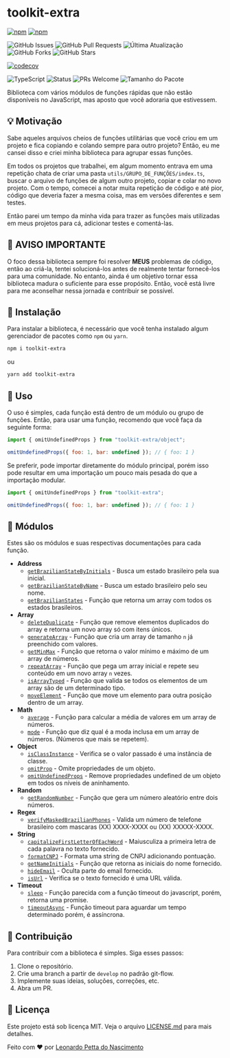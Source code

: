 
# toolkit-extra

[![npm](https://img.shields.io/npm/v/toolkit-extra)](https://www.npmjs.com/package/toolkit-extra)
[![npm](https://img.shields.io/npm/dm/toolkit-extra)](https://www.npmjs.com/package/toolkit-extra)

![GitHub Issues](https://img.shields.io/github/issues/leonardopn/toolkit-extra)
![GitHub Pull Requests](https://img.shields.io/github/issues-pr/leonardopn/toolkit-extra)
![Última Atualização](https://img.shields.io/github/last-commit/leonardopn/toolkit-extra)
![GitHub Forks](https://img.shields.io/github/forks/leonardopn/toolkit-extra)
![GitHub Stars](https://img.shields.io/github/stars/leonardopn/toolkit-extra)

[![codecov](https://codecov.io/gh/leonardopn/toolkit-extra/graph/badge.svg?token=SW854GY5YU)](https://codecov.io/gh/leonardopn/toolkit-extra)

![TypeScript](https://badgen.net/npm/types/toolkit-extra)
![Status](https://img.shields.io/badge/status-stable-brightgreen.svg)
![PRs Welcome](https://img.shields.io/badge/PRs-welcome-brightgreen.svg)
![Tamanho do Pacote](https://badgen.net/bundlephobia/minzip/toolkit-extra)

Biblioteca com vários módulos de funções rápidas que não estão disponíveis no JavaScript, mas aposto que você adoraria que estivessem.

## :bulb: Motivação

Sabe aqueles arquivos cheios de funções utilitárias que você criou em um projeto e fica copiando e colando sempre para outro projeto? Então, eu me cansei disso e criei minha biblioteca para agrupar essas funções.

Em todos os projetos que trabalhei, em algum momento entrava em uma repetição chata de criar uma pasta `utils/GRUPO_DE_FUNÇÕES/index.ts`, buscar o arquivo de funções de algum outro projeto, copiar e colar no novo projeto. Com o tempo, comecei a notar muita repetição de código e até pior, código que deveria fazer a mesma coisa, mas em versões diferentes e sem testes.

Então parei um tempo da minha vida para trazer as funções mais utilizadas em meus projetos para cá, adicionar testes e comentá-las.

## :mega: AVISO IMPORTANTE

O foco dessa biblioteca sempre foi resolver **MEUS** problemas de código, então ao criá-la, tentei solucioná-los antes de realmente tentar fornecê-los para uma comunidade. No entanto, ainda é um objetivo tornar essa biblioteca madura o suficiente para esse propósito. Então, você está livre para me aconselhar nessa jornada e contribuir se possível.

## :minidisc: Instalação

Para instalar a biblioteca, é necessário que você tenha instalado algum gerenciador de pacotes como `npm` ou `yarn`.

```bash
npm i toolkit-extra 
```

ou

```bash
yarn add toolkit-extra
```

## :tada: Uso

O uso é simples, cada função está dentro de um módulo ou grupo de funções. Então, para usar uma função, recomendo que você faça da seguinte forma:

```javascript
import { omitUndefinedProps } from "toolkit-extra/object";

omitUndefinedProps({ foo: 1, bar: undefined }); // { foo: 1 }
```

Se preferir, pode importar diretamente do módulo principal, porém isso pode resultar em uma importação um pouco mais pesada do que a importação modular.

```javascript
import { omitUndefinedProps } from "toolkit-extra";

omitUndefinedProps({ foo: 1, bar: undefined }); // { foo: 1 }
```

## :mag_right: Módulos

Estes são os módulos e suas respectivas documentações para cada função.

- **Address**
  - [`getBrazilianStateByInitials`](./src/docs/getBrazilianStateByInitials.md) - Busca um estado brasileiro pela sua inicial.
  - [`getBrazilianStateByName`](./src/docs/getBrazilianStateByName.md) - Busca um estado brasileiro pelo seu nome.
  - [`getBrazilianStates`](./src/docs/getBrazilianStates.md) - Função que retorna um array com todos os estados brasileiros.
- **Array**
  - [`deleteDuplicate`](./src/docs/deleteDuplicate.md) - Função que remove elementos duplicados do array e retorna um novo array só com itens únicos.
  - [`generateArray`](./src/docs/generateArray.md) - Função que cria um array de tamanho `n` já preenchido com valores.
  - [`getMinMax`](./src/docs/getMinMax.md) - Função que retorna o valor mínimo e máximo de um array de números.
  - [`repeatArray`](./src/docs/repeatArray.md) - Função que pega um array inicial e repete seu conteúdo em um novo array `n` vezes.
  - [`isArrayTyped`](./src/docs/isArrayTyped.md) - Função que valida se todos os elementos de um array são de um determinado tipo.
  - [`moveElement`](./src/docs/moveElement.md) - Função que move um elemento para outra posição dentro de um array.
- **Math**
  - [`average`](./src/docs/average.md) - Função para calcular a média de valores em um array de números.
  - [`mode`](./src/docs/mode.md) - Função que diz qual é a moda inclusa em um array de números. (Números que mais se repetem).
- **Object**
  - [`isClassInstance`](./src/docs/isClassInstance.md) - Verifica se o valor passado é uma instância de classe.
  - [`omitProp`](./src/docs/omitProp.md) - Omite propriedades de um objeto.
  - [`omitUndefinedProps`](./src/docs/omitUndefinedProps.md) - Remove propriedades undefined de um objeto em todos os níveis de aninhamento.
- **Random**
  - [`getRandomNumber`](./src/docs/getRandomNumber.md) - Função que gera um número aleatório entre dois números.
- **Regex**
  - [`verifyMaskedBrazilianPhones`](./src/docs/verifyMaskedBrazilianPhones.md) - Valida um número de telefone brasileiro com mascaras (XX) XXXX-XXXX ou (XX) XXXXX-XXXX.
- **String**
  - [`capitalizeFirstLetterOfEachWord`](./src/docs/capitalizeFirstLetterOfEachWord.md) - Maiusculiza a primeira letra de cada palavra no texto fornecido.
  - [`formatCNPJ`](./src/docs/formatCNPJ.md) - Formata uma string de CNPJ adicionando pontuação.
  - [`getNameInitials`](./src/docs/getNameInitials.md) - Função que retorna as iniciais do nome fornecido.
  - [`hideEmail`](./src/docs/hideEmail.md) - Oculta parte do email fornecido.
  - [`isUrl`](./src/docs/isUrl.md) - Verifica se o texto fornecido é uma URL válida.
- **Timeout**
  - [`sleep`](./src/docs/sleep.md) - Função parecida com a função timeout do javascript, porém, retorna uma promise.
  - [`timeoutAsync`](./src/docs/timeoutAsync.md) - Função timeout para aguardar um tempo determinado porém, é assíncrona.

## :handshake: Contribuição

Para contribuir com a biblioteca é simples. Siga esses passos:

1. Clone o repositório.
2. Crie uma branch a partir de `develop` no padrão git-flow.
3. Implemente suas ideias, soluções, correções, etc.
4. Abra um PR.

## :memo: Licença

Este projeto está sob licença MIT. Veja o arquivo [LICENSE.md](LICENSE.md) para mais detalhes.

Feito com :heart: por [Leonardo Petta do Nascimento](https://github.com/leonardopn)
